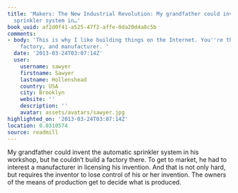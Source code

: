 ```yaml
---
title: 'Makers: The New Industrial Revolution: My grandfather could invent the automatic
  sprinkler system in…'
book_uuid: af2d0f41-a525-47f2-affe-0da20d4a8c5b
comments:
- body: 'This is why I like building things on the Internet. You''re the inventor,
    factory, and manufacturer. '
  date: '2013-03-24T03:07:14Z'
  user:
    username: sawyer
    firstname: Sawyer
    lastname: Hollenshead
    country: USA
    city: Brooklyn
    website: ''
    description: ''
    avatar: assets/avatars/sawyer.jpg
highlighted_on: '2013-03-24T03:07:14Z'
location: 0.0310574
source: readmill
---
```


My grandfather could invent the automatic sprinkler system in his workshop, but he couldn’t build a factory there. To get to market, he had to interest a manufacturer in licensing his invention. And that is not only hard, but requires the inventor to lose control of his or her invention. The owners of the means of production get to decide what is produced.